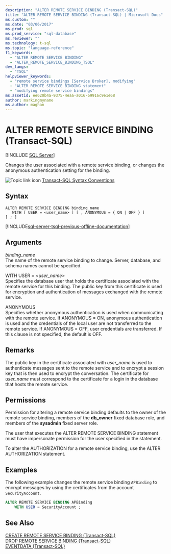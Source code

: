 ```yaml
---
description: "ALTER REMOTE SERVICE BINDING (Transact-SQL)"
title: "ALTER REMOTE SERVICE BINDING (Transact-SQL) | Microsoft Docs"
ms.custom: ""
ms.date: "03/06/2017"
ms.prod: sql
ms.prod_service: "sql-database"
ms.reviewer: ""
ms.technology: t-sql
ms.topic: "language-reference"
f1_keywords: 
  - "ALTER REMOTE SERVICE BINDING"
  - "ALTER_REMOTE_SERVICE_BINDING_TSQL"
dev_langs: 
  - "TSQL"
helpviewer_keywords: 
  - "remote service bindings [Service Broker], modifying"
  - "ALTER REMOTE SERVICE BINDING statement"
  - "modifying remote service bindings"
ms.assetid: ee620b4a-9375-4eaa-a016-69916c9e1e68
author: markingmyname
ms.author: maghan
---
```

# ALTER REMOTE SERVICE BINDING (Transact-SQL)
[!INCLUDE [SQL Server](../../includes/applies-to-version/sqlserver.md)]

  Changes the user associated with a remote service binding, or changes the anonymous authentication setting for the binding.  
  
 ![Topic link icon](../../database-engine/configure-windows/media/topic-link.gif "Topic link icon") [Transact-SQL Syntax Conventions](../../t-sql/language-elements/transact-sql-syntax-conventions-transact-sql.md)  
  
## Syntax  
  
```syntaxsql
ALTER REMOTE SERVICE BINDING binding_name   
   WITH [ USER = <user_name> ] [ , ANONYMOUS = { ON | OFF } ]   
[ ; ]  
```  
  

[!INCLUDE[sql-server-tsql-previous-offline-documentation](../../includes/sql-server-tsql-previous-offline-documentation.md)]

## Arguments
 *binding_name*  
 The name of the remote service binding to change. Server, database, and schema names cannot be specified.  
  
 WITH USER = \<*user_name>*  
 Specifies the database user that holds the certificate associated with the remote service for this binding. The public key from this certificate is used for encryption and authentication of messages exchanged with the remote service.  
  
 ANONYMOUS  
 Specifies whether anonymous authentication is used when communicating with the remote service. If ANONYMOUS = ON, anonymous authentication is used and the credentials of the local user are not transferred to the remote service. If ANONYMOUS = OFF, user credentials are transferred. If this clause is not specified, the default is OFF.  
  
## Remarks  
 The public key in the certificate associated with *user_name* is used to authenticate messages sent to the remote service and to encrypt a session key that is then used to encrypt the conversation. The certificate for *user_name* must correspond to the certificate for a login in the database that hosts the remote service.  
  
## Permissions  
 Permission for altering a remote service binding defaults to the owner of the remote service binding, members of the **db_owner** fixed database role, and members of the **sysadmin** fixed server role.  
  
 The user that executes the ALTER REMOTE SERVICE BINDING statement must have impersonate permission for the user specified in the statement.  
  
 To alter the AUTHORIZATION for a remote service binding, use the ALTER AUTHORIZATION statement.  
  
## Examples  
 The following example changes the remote service binding `APBinding` to encrypt messages by using the certificates from the account `SecurityAccount`.  
  
```sql  
ALTER REMOTE SERVICE BINDING APBinding  
    WITH USER = SecurityAccount ;  
```  
  
## See Also  
 [CREATE REMOTE SERVICE BINDING &#40;Transact-SQL&#41;](../../t-sql/statements/create-remote-service-binding-transact-sql.md)   
 [DROP REMOTE SERVICE BINDING &#40;Transact-SQL&#41;](../../t-sql/statements/drop-remote-service-binding-transact-sql.md)   
 [EVENTDATA &#40;Transact-SQL&#41;](../../t-sql/functions/eventdata-transact-sql.md)  
  
  
